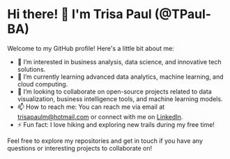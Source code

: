 # Hi there! 👋 I'm Trisa Paul (@TPaul-BA)

Welcome to my GitHub profile! Here's a little bit about me:

- 👀 I’m interested in business analysis, data science, and innovative tech solutions.
- 🌱 I’m currently learning advanced data analytics, machine learning, and cloud computing.
- 💞️ I’m looking to collaborate on open-source projects related to data visualization, business intelligence tools, and machine learning models.
- 📫 How to reach me: You can reach me via email at trisapaulm@hotmail.com or connect with me on [LinkedIn](https://www.linkedin.com/in/trisampaulmba).
- ⚡ Fun fact: I love hiking and exploring new trails during my free time!

Feel free to explore my repositories and get in touch if you have any questions or interesting projects to collaborate on!


<!---
TPaul-BA/TPaul-BA is a ✨ special ✨ repository because its `README.md` (this file) appears on your GitHub profile.
You can click the Preview link to take a look at your changes.
--->

